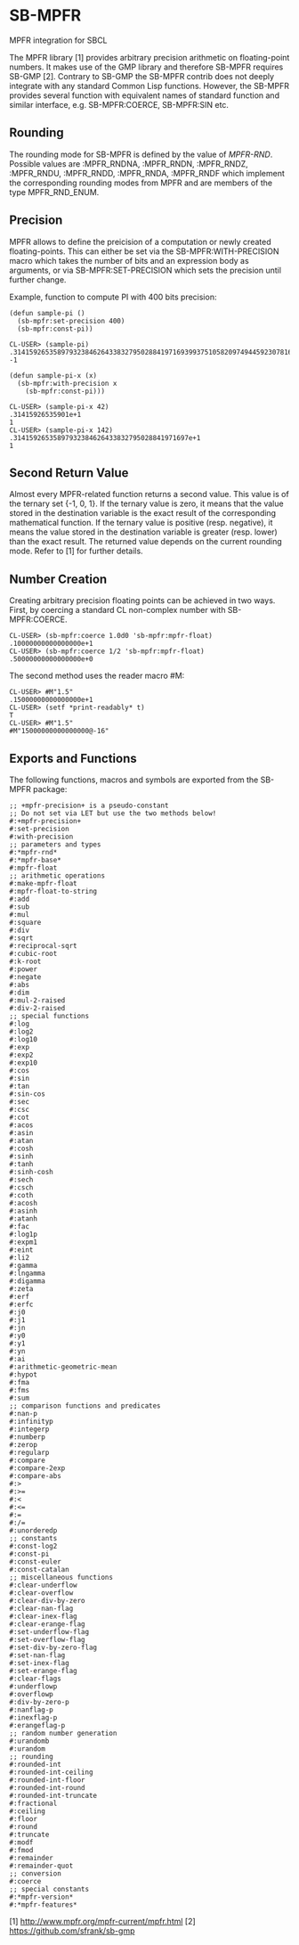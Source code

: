 SB-MPFR
=======

MPFR integration for SBCL

The MPFR library [1] provides arbitrary precision arithmetic on
floating-point numbers. It makes use of the GMP library and therefore
SB-MPFR requires SB-GMP [2]. Contrary to SB-GMP the SB-MPFR contrib does
not deeply integrate with any standard Common Lisp functions. However,
the SB-MPFR provides several function with equivalent names of
standard function and similar interface, e.g. SB-MPFR:COERCE,
SB-MPFR:SIN etc.

Rounding
--------

The rounding mode for SB-MPFR is defined by the value of
*MPFR-RND*. Possible values are :MPFR_RNDNA, :MPFR_RNDN, :MPFR_RNDZ,
:MPFR_RNDU, :MPFR_RNDD, :MPFR_RNDA, :MPFR_RNDF which implement the
corresponding rounding modes from MPFR and are members of the type
MPFR_RND_ENUM.

Precision
---------

MPFR allows to define the preicision of a computation or newly created
floating-points. This can either be set via the SB-MPFR:WITH-PRECISION
macro which takes the number of bits and an expression body as
arguments, or via SB-MPFR:SET-PRECISION which sets the precision until
further change.

Example, function to compute PI with 400 bits precision:

    (defun sample-pi ()
      (sb-mpfr:set-precision 400)
      (sb-mpfr:const-pi))

    CL-USER> (sample-pi)
    .31415926535897932384626433832795028841971693993751058209749445923078164062862089986280348253421170679821480865132823066470e+1
    -1

    (defun sample-pi-x (x)
      (sb-mpfr:with-precision x
        (sb-mpfr:const-pi)))

    CL-USER> (sample-pi-x 42)
    .31415926535901e+1
    1
    CL-USER> (sample-pi-x 142)
    .31415926535897932384626433832795028841971697e+1
    1

Second Return Value
-------------------

Almost every MPFR-related function returns a second value. This value
is of the ternary set {-1, 0, 1}. If the ternary value is zero, it
means that the value stored in the destination variable is the exact
result of the corresponding mathematical function. If the ternary
value is positive (resp. negative), it means the value stored in the
destination variable is greater (resp. lower) than the exact
result. The returned value depends on the current rounding mode. Refer
to [1] for further details.


Number Creation
---------------

Creating arbitrary precision floating points can be achieved in two
ways. First, by coercing a standard CL non-complex number with
SB-MPFR:COERCE.

    CL-USER> (sb-mpfr:coerce 1.0d0 'sb-mpfr:mpfr-float)
    .10000000000000000e+1
    CL-USER> (sb-mpfr:coerce 1/2 'sb-mpfr:mpfr-float)
    .50000000000000000e+0

The second method uses the reader macro #M:

    CL-USER> #M"1.5"
    .15000000000000000e+1
    CL-USER> (setf *print-readably* t)
    T
    CL-USER> #M"1.5"
    #M"15000000000000000@-16"

Exports and Functions
---------------------

The following functions, macros and symbols are exported from the SB-MPFR package:

    ;; +mpfr-precision+ is a pseudo-constant
    ;; Do not set via LET but use the two methods below!
    #:+mpfr-precision+
    #:set-precision
    #:with-precision
    ;; parameters and types
    #:*mpfr-rnd*
    #:*mpfr-base*
    #:mpfr-float
    ;; arithmetic operations
    #:make-mpfr-float
    #:mpfr-float-to-string
    #:add
    #:sub
    #:mul
    #:square
    #:div
    #:sqrt
    #:reciprocal-sqrt
    #:cubic-root
    #:k-root
    #:power
    #:negate
    #:abs
    #:dim
    #:mul-2-raised
    #:div-2-raised
    ;; special functions
    #:log
    #:log2
    #:log10
    #:exp
    #:exp2
    #:exp10
    #:cos
    #:sin
    #:tan
    #:sin-cos
    #:sec
    #:csc
    #:cot
    #:acos
    #:asin
    #:atan
    #:cosh
    #:sinh
    #:tanh
    #:sinh-cosh
    #:sech
    #:csch
    #:coth
    #:acosh
    #:asinh
    #:atanh
    #:fac
    #:log1p
    #:expm1
    #:eint
    #:li2
    #:gamma
    #:lngamma
    #:digamma
    #:zeta
    #:erf
    #:erfc
    #:j0
    #:j1
    #:jn
    #:y0
    #:y1
    #:yn
    #:ai
    #:arithmetic-geometric-mean
    #:hypot
    #:fma
    #:fms
    #:sum
    ;; comparison functions and predicates
    #:nan-p
    #:infinityp
    #:integerp
    #:numberp
    #:zerop
    #:regularp
    #:compare
    #:compare-2exp
    #:compare-abs
    #:>
    #:>=
    #:<
    #:<=
    #:=
    #:/=
    #:unorderedp
    ;; constants
    #:const-log2
    #:const-pi
    #:const-euler
    #:const-catalan
    ;; miscellaneous functions
    #:clear-underflow
    #:clear-overflow
    #:clear-div-by-zero
    #:clear-nan-flag
    #:clear-inex-flag
    #:clear-erange-flag
    #:set-underflow-flag
    #:set-overflow-flag
    #:set-div-by-zero-flag
    #:set-nan-flag
    #:set-inex-flag
    #:set-erange-flag
    #:clear-flags
    #:underflowp
    #:overflowp
    #:div-by-zero-p
    #:nanflag-p
    #:inexflag-p
    #:erangeflag-p
    ;; random number generation
    #:urandomb
    #:urandom
    ;; rounding
    #:rounded-int
    #:rounded-int-ceiling
    #:rounded-int-floor
    #:rounded-int-round
    #:rounded-int-truncate
    #:fractional
    #:ceiling
    #:floor
    #:round
    #:truncate
    #:modf
    #:fmod
    #:remainder
    #:remainder-quot
    ;; conversion
    #:coerce
    ;; special constants
    #:*mpfr-version*
    #:*mpfr-features*



[1] http://www.mpfr.org/mpfr-current/mpfr.html
[2] https://github.com/sfrank/sb-gmp
